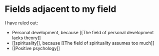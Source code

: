 # Fields adjacent to my field

I have ruled out:

- Personal development, because [[The field of personal development lacks theory]]
- [[spirituality]], because [[The field of spirituality assumes too much]]
- [[Positive psychology]]

